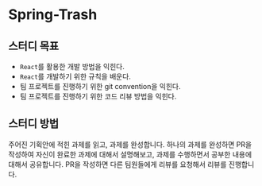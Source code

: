 # Spring-Trash

## 스터디 목표

- `React`를 활용한 개발 방법을 익힌다.
- `React`를 개발하기 위한 규칙을 배운다.
- 팀 프로젝트를 진행하기 위한 git convention을 익힌다.
- 팀 프로젝트를 진행하기 위한 코드 리뷰 방법을 익힌다.

## 스터디 방법

주어진 기획안에 적힌 과제를 읽고, 과제를 완성합니다.
하나의 과제를 완성하면 PR을 작성하여 자신이 완료한 과제에 대해서 설명해보고, 과제를 수행하면서 공부한 내용에 대해서 공유합니다.
PR을 작성하면 다른 팀원들에게 리뷰를 요청해서 리뷰를 진행합니다.



